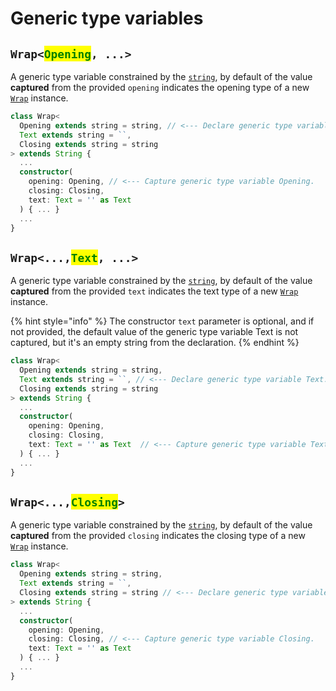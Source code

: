 # Generic type variables

## `Wrap<`<mark style="color:green;">`Opening`</mark>`, ...>` <a href="#wrap-opening" id="wrap-opening"></a>

​A generic type variable constrained by the [`string`](https://developer.mozilla.org/en-US/docs/Web/JavaScript/Reference/Global\_Objects/String), by default of the value **captured** from the provided `opening` indicates the opening type of a new [`Wrap`](wrap.md) instance.

```typescript
class Wrap<
  Opening extends string = string, // <--- Declare generic type variable Opening.
  Text extends string = ``,
  Closing extends string = string
> extends String {
  ...
  constructor(
    opening: Opening, // <--- Capture generic type variable Opening.
    closing: Closing,
    text: Text = '' as Text
  ) { ... }
  ...
}
```



## `Wrap<...,`<mark style="color:green;">`Text`</mark>`, ...>`

​A generic type variable constrained by the [`string`](https://developer.mozilla.org/en-US/docs/Web/JavaScript/Reference/Global\_Objects/String), by default of the value **captured** from the provided `text` indicates the text type of a new [`Wrap`](wrap.md) instance.

{% hint style="info" %}
The constructor `text` parameter is optional, and if not provided, the default value of the generic type variable Text is not captured, but it's an empty string from the declaration.
{% endhint %}

```typescript
class Wrap<
  Opening extends string = string,
  Text extends string = ``, // <--- Declare generic type variable Text.
  Closing extends string = string
> extends String {
  ...
  constructor(
    opening: Opening,
    closing: Closing,
    text: Text = '' as Text  // <--- Capture generic type variable Text.
  ) { ... }
  ...
}
```



## `Wrap<...,`<mark style="color:green;">`Closing`</mark>`>` <a href="#wrap-closing" id="wrap-closing"></a>

​A generic type variable constrained by the [`string`](https://developer.mozilla.org/en-US/docs/Web/JavaScript/Reference/Global\_Objects/String), by default of the value **captured** from the provided `closing` indicates the closing type of a new [`Wrap`](wrap.md) instance.

```typescript
class Wrap<
  Opening extends string = string,
  Text extends string = ``,
  Closing extends string = string // <--- Declare generic type variable Closing.
> extends String {
  ...
  constructor(
    opening: Opening,
    closing: Closing, // <--- Capture generic type variable Closing.
    text: Text = '' as Text
  ) { ... }
  ...
}
```
